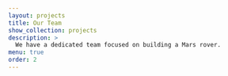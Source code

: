 ```yaml
---
layout: projects
title: Our Team
show_collection: projects
description: >
  We have a dedicated team focused on building a Mars rover.  
menu: true
order: 2
---
```

